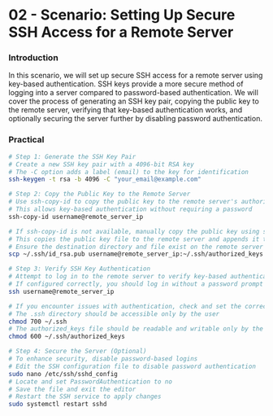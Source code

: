 # 02 - Scenario: Setting Up Secure SSH Access for a Remote Server

### Introduction
In this scenario, we will set up secure SSH access for a remote server using key-based authentication. SSH keys provide a more secure method of logging into a server compared to password-based authentication. We will cover the process of generating an SSH key pair, copying the public key to the remote server, verifying that key-based authentication works, and optionally securing the server further by disabling password authentication.

### Practical
```bash
# Step 1: Generate the SSH Key Pair
# Create a new SSH key pair with a 4096-bit RSA key
# The -C option adds a label (email) to the key for identification
ssh-keygen -t rsa -b 4096 -C "your_email@example.com"

# Step 2: Copy the Public Key to the Remote Server
# Use ssh-copy-id to copy the public key to the remote server's authorized_keys
# This allows key-based authentication without requiring a password
ssh-copy-id username@remote_server_ip

# If ssh-copy-id is not available, manually copy the public key using scp
# This copies the public key file to the remote server and appends it to authorized_keys
# Ensure the destination directory and file exist on the remote server
scp ~/.ssh/id_rsa.pub username@remote_server_ip:~/.ssh/authorized_keys

# Step 3: Verify SSH Key Authentication
# Attempt to log in to the remote server to verify key-based authentication
# If configured correctly, you should log in without a password prompt
ssh username@remote_server_ip

# If you encounter issues with authentication, check and set the correct permissions
# The .ssh directory should be accessible only by the user
chmod 700 ~/.ssh
# The authorized_keys file should be readable and writable only by the user
chmod 600 ~/.ssh/authorized_keys

# Step 4: Secure the Server (Optional)
# To enhance security, disable password-based logins
# Edit the SSH configuration file to disable password authentication
sudo nano /etc/ssh/sshd_config
# Locate and set PasswordAuthentication to no
# Save the file and exit the editor
# Restart the SSH service to apply changes
sudo systemctl restart sshd

```